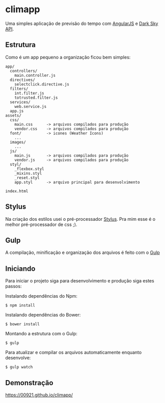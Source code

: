 # climapp
Uma simples aplicação de previsão do tempo com [AngularJS](https://angularjs.org/) e [Dark Sky API](https://darksky.net/dev/).

## Estrutura
Como é um app pequeno a organização ficou bem simples:

```
app/
  controllers/
    main.controller.js
  directives/
    selectclick.directive.js
  filters/
    int.filter.js
    totrusted.filter.js
  services/
    web.service.js
  app.js
assets/
  css/
    main.css      -> arquivos compilados para produção
    vendor.css    -> arquivos compilados para produção
  font/           -> icones (Weather Icons)
    ...
  images/
    ...
  js/
    main.js       -> arquivos compilados para produção
    vendor.js     -> arquivos compilados para produção
  styl/
    _flexbox.styl
    _mixins.styl
    _reset.styl
    app.styl      -> arquivo principal para desenvolvimento

index.html  
```

## Stylus
Na criação dos estilos usei o pré-processador [Stylus](http://stylus-lang.com/). Pra mim esse é o melhor pré-processador de css ;).

## Gulp
A compilação, minificação e organização dos arquivos é feito com o [Gulp](http://gulpjs.com/)

## Iniciando
Para iniciar o projeto siga para desenvolvimento e produção siga estes passos:

Instalando dependências do Npm:
```
$ npm install
```

Instalando dependências do Bower:
```
$ bower install
```

Montando a estrutura com o Gulp:
```
$ gulp
```
Para atualizar e compilar os arquivos automaticamente enquanto desenvolve:
```
$ gulp watch
```

## Demonstração
https://00921.github.io/climapp/
